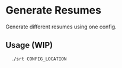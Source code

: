 # Generate Resumes

Generate different resumes using one config.

## Usage (WIP)

```bash
  ./srt CONFIG_LOCATION
```
